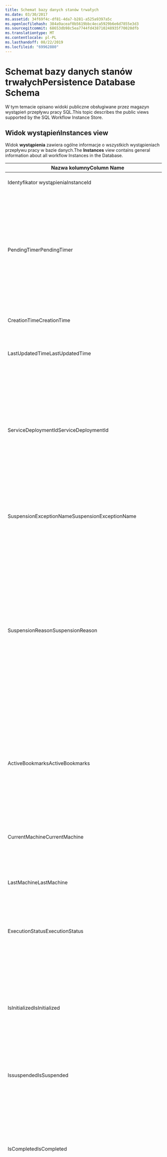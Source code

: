 ```yaml
---
title: Schemat bazy danych stanów trwałych
ms.date: 03/30/2017
ms.assetid: 34f69f4c-df81-4da7-b281-a525a9397a5c
ms.openlocfilehash: 384a9aceaf0b5619bbc4eca5929b6e6d7855e3d3
ms.sourcegitcommit: 68653db98c5ea7744fd438710248935f70020dfb
ms.translationtype: MT
ms.contentlocale: pl-PL
ms.lasthandoff: 08/22/2019
ms.locfileid: "69962880"
---
```

# <a name="persistence-database-schema"></a><span data-ttu-id="2b4d5-102">Schemat bazy danych stanów trwałych</span><span class="sxs-lookup"><span data-stu-id="2b4d5-102">Persistence Database Schema</span></span>
<span data-ttu-id="2b4d5-103">W tym temacie opisano widoki publiczne obsługiwane przez magazyn wystąpień przepływu pracy SQL.</span><span class="sxs-lookup"><span data-stu-id="2b4d5-103">This topic describes the public views supported by the SQL Workflow Instance Store.</span></span>  
  
## <a name="instances-view"></a><span data-ttu-id="2b4d5-104">Widok wystąpień</span><span class="sxs-lookup"><span data-stu-id="2b4d5-104">Instances view</span></span>  
 <span data-ttu-id="2b4d5-105">Widok **wystąpienia** zawiera ogólne informacje o wszystkich wystąpieniach przepływu pracy w bazie danych.</span><span class="sxs-lookup"><span data-stu-id="2b4d5-105">The **Instances** view contains general information about all workflow Instances in the Database.</span></span>  
  
|<span data-ttu-id="2b4d5-106">Nazwa kolumny</span><span class="sxs-lookup"><span data-stu-id="2b4d5-106">Column Name</span></span>|<span data-ttu-id="2b4d5-107">Typ kolumny</span><span class="sxs-lookup"><span data-stu-id="2b4d5-107">Column Type</span></span>|<span data-ttu-id="2b4d5-108">Opis</span><span class="sxs-lookup"><span data-stu-id="2b4d5-108">Description</span></span>|  
|-----------------|-----------------|-----------------|  
|<span data-ttu-id="2b4d5-109">Identyfikator wystąpienia</span><span class="sxs-lookup"><span data-stu-id="2b4d5-109">InstanceId</span></span>|<span data-ttu-id="2b4d5-110">UniqueIdentifier</span><span class="sxs-lookup"><span data-stu-id="2b4d5-110">UniqueIdentifier</span></span>|<span data-ttu-id="2b4d5-111">Identyfikator wystąpienia przepływu pracy.</span><span class="sxs-lookup"><span data-stu-id="2b4d5-111">The ID of a workflow instance.</span></span>|  
|<span data-ttu-id="2b4d5-112">PendingTimer</span><span class="sxs-lookup"><span data-stu-id="2b4d5-112">PendingTimer</span></span>|<span data-ttu-id="2b4d5-113">DataGodzina</span><span class="sxs-lookup"><span data-stu-id="2b4d5-113">DateTime</span></span>|<span data-ttu-id="2b4d5-114">Wskazuje, że przepływ pracy jest blokowany na działanie opóźnienia i zostanie wznowiony po wygaśnięciu czasomierza.</span><span class="sxs-lookup"><span data-stu-id="2b4d5-114">Indicates that the workflow is blocked on a Delay activity and will be resumed after the timer expires.</span></span> <span data-ttu-id="2b4d5-115">Ta wartość może być równa null, jeśli przepływ pracy nie zostanie zablokowany, oczekując na wygaśnięcie czasomierza.</span><span class="sxs-lookup"><span data-stu-id="2b4d5-115">This value can be null if the workflow is not blocked waiting on a timer to expire.</span></span>|  
|<span data-ttu-id="2b4d5-116">CreationTime</span><span class="sxs-lookup"><span data-stu-id="2b4d5-116">CreationTime</span></span>|<span data-ttu-id="2b4d5-117">DataGodzina</span><span class="sxs-lookup"><span data-stu-id="2b4d5-117">DateTime</span></span>|<span data-ttu-id="2b4d5-118">Wskazuje, kiedy przepływ pracy został utworzony.</span><span class="sxs-lookup"><span data-stu-id="2b4d5-118">Indicates when the workflow was created.</span></span>|  
|<span data-ttu-id="2b4d5-119">LastUpdatedTime</span><span class="sxs-lookup"><span data-stu-id="2b4d5-119">LastUpdatedTime</span></span>|<span data-ttu-id="2b4d5-120">DataGodzina</span><span class="sxs-lookup"><span data-stu-id="2b4d5-120">DateTime</span></span>|<span data-ttu-id="2b4d5-121">Wskazuje czas, w którym przepływ pracy został utrwalony w bazie danych.</span><span class="sxs-lookup"><span data-stu-id="2b4d5-121">Indicates the last time that the workflow was persisted to the database.</span></span>|  
|<span data-ttu-id="2b4d5-122">ServiceDeploymentId</span><span class="sxs-lookup"><span data-stu-id="2b4d5-122">ServiceDeploymentId</span></span>|<span data-ttu-id="2b4d5-123">BigInt</span><span class="sxs-lookup"><span data-stu-id="2b4d5-123">BigInt</span></span>|<span data-ttu-id="2b4d5-124">Działa jako klucz obcy w widoku [ServiceDeployments].</span><span class="sxs-lookup"><span data-stu-id="2b4d5-124">Acts as a foreign key to the [ServiceDeployments] view.</span></span> <span data-ttu-id="2b4d5-125">Jeśli bieżące wystąpienie przepływu pracy jest wystąpieniem usługi hostowanej w sieci Web, ta kolumna ma wartość, w przeciwnym razie jest ustawiona na wartość NULL.</span><span class="sxs-lookup"><span data-stu-id="2b4d5-125">If the current workflow instance is an instance of a web-hosted service, then this column has a value, otherwise it is set to NULL.</span></span>|  
|<span data-ttu-id="2b4d5-126">SuspensionExceptionName</span><span class="sxs-lookup"><span data-stu-id="2b4d5-126">SuspensionExceptionName</span></span>|<span data-ttu-id="2b4d5-127">Nvarchar(450)</span><span class="sxs-lookup"><span data-stu-id="2b4d5-127">Nvarchar(450)</span></span>|<span data-ttu-id="2b4d5-128">Wskazuje typ wyjątku (np. InvalidOperationException), który spowodował wstrzymanie przepływu pracy.</span><span class="sxs-lookup"><span data-stu-id="2b4d5-128">Indicates the type of exception (e.g. InvalidOperationException) that caused the workflow to suspend.</span></span>|  
|<span data-ttu-id="2b4d5-129">SuspensionReason</span><span class="sxs-lookup"><span data-stu-id="2b4d5-129">SuspensionReason</span></span>|<span data-ttu-id="2b4d5-130">Nvarchar (max)</span><span class="sxs-lookup"><span data-stu-id="2b4d5-130">Nvarchar(max)</span></span>|<span data-ttu-id="2b4d5-131">Wskazuje, dlaczego wystąpienie przepływu pracy zostało zawieszone.</span><span class="sxs-lookup"><span data-stu-id="2b4d5-131">Indicates why the Workflow Instance was suspended.</span></span> <span data-ttu-id="2b4d5-132">Jeśli wyjątek spowodował wstrzymanie wystąpienia, ta kolumna zawiera komunikat skojarzony z wyjątkiem.</span><span class="sxs-lookup"><span data-stu-id="2b4d5-132">If an exception caused the instance to suspend, then this column contains the message associated with the exception.</span></span><br /><br /> <span data-ttu-id="2b4d5-133">Jeśli wystąpienie zostało wstrzymane ręcznie, ta kolumna zawiera powód określony przez użytkownika do zawieszania wystąpienia.</span><span class="sxs-lookup"><span data-stu-id="2b4d5-133">If the instance was manually suspended, then this column contains the user-specified reason for suspending the instance.</span></span>|  
|<span data-ttu-id="2b4d5-134">ActiveBookmarks</span><span class="sxs-lookup"><span data-stu-id="2b4d5-134">ActiveBookmarks</span></span>|<span data-ttu-id="2b4d5-135">Nvarchar (max)</span><span class="sxs-lookup"><span data-stu-id="2b4d5-135">Nvarchar(max)</span></span>|<span data-ttu-id="2b4d5-136">Jeśli wystąpienie przepływu pracy jest bezczynne, ta właściwość wskazuje, w jakich zakładkach wystąpienie jest zablokowane.</span><span class="sxs-lookup"><span data-stu-id="2b4d5-136">If the workflow Instance is Idle, this property indicates what bookmarks the instance is blocked on.</span></span> <span data-ttu-id="2b4d5-137">Jeśli wystąpienie nie jest bezczynne, ta kolumna ma wartość NULL.</span><span class="sxs-lookup"><span data-stu-id="2b4d5-137">If the Instance is not idle, then this column is NULL.</span></span>|  
|<span data-ttu-id="2b4d5-138">CurrentMachine</span><span class="sxs-lookup"><span data-stu-id="2b4d5-138">CurrentMachine</span></span>|<span data-ttu-id="2b4d5-139">Nvarchar(128)</span><span class="sxs-lookup"><span data-stu-id="2b4d5-139">Nvarchar(128)</span></span>|<span data-ttu-id="2b4d5-140">Wskazuje, że nazwa komputera ma obecnie załadowane wystąpienie przepływu pracy w pamięci.</span><span class="sxs-lookup"><span data-stu-id="2b4d5-140">Indicates the name of the computer currently has the workflow Instance loaded in memory.</span></span>|  
|<span data-ttu-id="2b4d5-141">LastMachine</span><span class="sxs-lookup"><span data-stu-id="2b4d5-141">LastMachine</span></span>|<span data-ttu-id="2b4d5-142">Nvarchar(450)</span><span class="sxs-lookup"><span data-stu-id="2b4d5-142">Nvarchar(450)</span></span>|<span data-ttu-id="2b4d5-143">Wskazuje ostatni komputer, który załadował wystąpienie przepływu pracy.</span><span class="sxs-lookup"><span data-stu-id="2b4d5-143">Indicates the last computer that loaded the workflow instance.</span></span>|  
|<span data-ttu-id="2b4d5-144">ExecutionStatus</span><span class="sxs-lookup"><span data-stu-id="2b4d5-144">ExecutionStatus</span></span>|<span data-ttu-id="2b4d5-145">Nvarchar(450)</span><span class="sxs-lookup"><span data-stu-id="2b4d5-145">Nvarchar(450)</span></span>|<span data-ttu-id="2b4d5-146">Wskazuje bieżący stan wykonywania przepływu pracy.</span><span class="sxs-lookup"><span data-stu-id="2b4d5-146">Indicates the current execution state of the Workflow.</span></span> <span data-ttu-id="2b4d5-147">Możliwe stany to **wykonywanie**,bezczynne i **zamknięte**.</span><span class="sxs-lookup"><span data-stu-id="2b4d5-147">Possible states include **Executing**, **Idle**, **Closed**.</span></span>|  
|<span data-ttu-id="2b4d5-148">IsInitialized</span><span class="sxs-lookup"><span data-stu-id="2b4d5-148">IsInitialized</span></span>|<span data-ttu-id="2b4d5-149">Bit</span><span class="sxs-lookup"><span data-stu-id="2b4d5-149">Bit</span></span>|<span data-ttu-id="2b4d5-150">Wskazuje, czy wystąpienie przepływu pracy zostało zainicjowane.</span><span class="sxs-lookup"><span data-stu-id="2b4d5-150">Indicates whether the workflow instance has been initialized.</span></span> <span data-ttu-id="2b4d5-151">Zainicjowane wystąpienie przepływu pracy to wystąpienie przepływu pracy, które zostało utrwalone co najmniej raz.</span><span class="sxs-lookup"><span data-stu-id="2b4d5-151">An initialized workflow instance is a workflow instance that has been persisted at least once.</span></span>|  
|<span data-ttu-id="2b4d5-152">Issuspended</span><span class="sxs-lookup"><span data-stu-id="2b4d5-152">IsSuspended</span></span>|<span data-ttu-id="2b4d5-153">Bit</span><span class="sxs-lookup"><span data-stu-id="2b4d5-153">Bit</span></span>|<span data-ttu-id="2b4d5-154">Wskazuje, czy wystąpienie przepływu pracy zostało zawieszone.</span><span class="sxs-lookup"><span data-stu-id="2b4d5-154">Indicates whether the workflow instance has been suspended.</span></span>|  
|<span data-ttu-id="2b4d5-155">IsCompleted</span><span class="sxs-lookup"><span data-stu-id="2b4d5-155">IsCompleted</span></span>|<span data-ttu-id="2b4d5-156">Bit</span><span class="sxs-lookup"><span data-stu-id="2b4d5-156">Bit</span></span>|<span data-ttu-id="2b4d5-157">Wskazuje, czy wystąpienie przepływu pracy zostało zakończone.</span><span class="sxs-lookup"><span data-stu-id="2b4d5-157">Indicates whether the Workflow Instance has finished executing.</span></span> <span data-ttu-id="2b4d5-158">**Uwaga:**  IIf Właściwość **InstanceCompletionAction** jest ustawiona na **DeleteAll**, wystąpienia są usuwane z widoku po zakończeniu.</span><span class="sxs-lookup"><span data-stu-id="2b4d5-158">**Note:**  Iif the **InstanceCompletionAction** property is set to **DeleteAll**, the instances are removed from the view upon completion.</span></span>|  
|<span data-ttu-id="2b4d5-159">EncodingOption</span><span class="sxs-lookup"><span data-stu-id="2b4d5-159">EncodingOption</span></span>|<span data-ttu-id="2b4d5-160">TinyInt</span><span class="sxs-lookup"><span data-stu-id="2b4d5-160">TinyInt</span></span>|<span data-ttu-id="2b4d5-161">Opisuje kodowanie używane do serializacji właściwości danych.</span><span class="sxs-lookup"><span data-stu-id="2b4d5-161">Describes the encoding used to serialize the data properties.</span></span><br /><br /> <span data-ttu-id="2b4d5-162">-0 — bez kodowania</span><span class="sxs-lookup"><span data-stu-id="2b4d5-162">-   0 – No encoding</span></span><br /><span data-ttu-id="2b4d5-163">-1 – GzipStream</span><span class="sxs-lookup"><span data-stu-id="2b4d5-163">-   1 – GzipStream</span></span>|  
|<span data-ttu-id="2b4d5-164">ReadWritePrimitiveDataProperties</span><span class="sxs-lookup"><span data-stu-id="2b4d5-164">ReadWritePrimitiveDataProperties</span></span>|<span data-ttu-id="2b4d5-165">Varbinary (max)</span><span class="sxs-lookup"><span data-stu-id="2b4d5-165">Varbinary(max)</span></span>|<span data-ttu-id="2b4d5-166">Zawiera serializowane właściwości danych wystąpienia, które zostaną dostarczone z powrotem do środowiska uruchomieniowego przepływu pracy po załadowaniu wystąpienia.</span><span class="sxs-lookup"><span data-stu-id="2b4d5-166">Contains serialized instance data properties that will be provided back to the workflow Runtime when the instance is loaded.</span></span><br /><br /> <span data-ttu-id="2b4d5-167">Każda właściwość pierwotna jest natywnym typem CLR, co oznacza, że żadne specjalne zestawy nie są konieczne do deserializacji obiektu BLOB.</span><span class="sxs-lookup"><span data-stu-id="2b4d5-167">Each primitive property is a native CLR type, which means that no special assemblies are needed to deserialize the blob.</span></span>|  
|<span data-ttu-id="2b4d5-168">WriteOnlyPrimitiveDataProperties</span><span class="sxs-lookup"><span data-stu-id="2b4d5-168">WriteOnlyPrimitiveDataProperties</span></span>|<span data-ttu-id="2b4d5-169">Varbinary (max)</span><span class="sxs-lookup"><span data-stu-id="2b4d5-169">Varbinary(max)</span></span>|<span data-ttu-id="2b4d5-170">Zawiera serializowane właściwości danych wystąpienia, które nie są przekazywane z powrotem do środowiska uruchomieniowego przepływu pracy po załadowaniu wystąpienia.</span><span class="sxs-lookup"><span data-stu-id="2b4d5-170">Contains serialized instance data properties that are not provided back to the workflow runtime when the instance is loaded.</span></span><br /><br /> <span data-ttu-id="2b4d5-171">Każda właściwość pierwotna jest natywnym typem CLR, co oznacza, że żadne specjalne zestawy nie są konieczne do deserializacji obiektu BLOB.</span><span class="sxs-lookup"><span data-stu-id="2b4d5-171">Each primitive property is a native CLR type, which means that no special assemblies are needed to deserialize the blob.</span></span>|  
|<span data-ttu-id="2b4d5-172">ReadWriteComplexDataProperties</span><span class="sxs-lookup"><span data-stu-id="2b4d5-172">ReadWriteComplexDataProperties</span></span>|<span data-ttu-id="2b4d5-173">Varbinary (max)</span><span class="sxs-lookup"><span data-stu-id="2b4d5-173">Varbinary(max)</span></span>|<span data-ttu-id="2b4d5-174">Zawiera serializowane właściwości danych wystąpienia, które zostaną dostarczone z powrotem do środowiska uruchomieniowego przepływu pracy po załadowaniu wystąpienia.</span><span class="sxs-lookup"><span data-stu-id="2b4d5-174">Contains serialized instance data properties that will be provided back to the workflow runtime when the instance is loaded.</span></span><br /><br /> <span data-ttu-id="2b4d5-175">Deserializator będzie wymagał znajomości wszystkich typów obiektów przechowywanych w tym obiekcie blob.</span><span class="sxs-lookup"><span data-stu-id="2b4d5-175">A deserializer would require knowledge of all object types stored in this blob.</span></span>|  
|<span data-ttu-id="2b4d5-176">WriteOnlyComplexDataProperties</span><span class="sxs-lookup"><span data-stu-id="2b4d5-176">WriteOnlyComplexDataProperties</span></span>|<span data-ttu-id="2b4d5-177">Varbinary (max)</span><span class="sxs-lookup"><span data-stu-id="2b4d5-177">Varbinary(max)</span></span>|<span data-ttu-id="2b4d5-178">Zawiera serializowane właściwości danych wystąpienia, które nie są przekazywane z powrotem do środowiska uruchomieniowego przepływu pracy po załadowaniu wystąpienia.</span><span class="sxs-lookup"><span data-stu-id="2b4d5-178">Contains serialized instance data properties that are not provided back to the workflow runtime when the instance is loaded.</span></span><br /><br /> <span data-ttu-id="2b4d5-179">Deserializator będzie wymagał znajomości wszystkich typów obiektów przechowywanych w tym obiekcie blob.</span><span class="sxs-lookup"><span data-stu-id="2b4d5-179">A deserializer would require knowledge of all object types stored in this blob.</span></span>|  
|<span data-ttu-id="2b4d5-180">IdentityName</span><span class="sxs-lookup"><span data-stu-id="2b4d5-180">IdentityName</span></span>|<span data-ttu-id="2b4d5-181">Nvarchar (max)</span><span class="sxs-lookup"><span data-stu-id="2b4d5-181">Nvarchar(max)</span></span>|<span data-ttu-id="2b4d5-182">Nazwa definicji przepływu pracy.</span><span class="sxs-lookup"><span data-stu-id="2b4d5-182">The name of the workflow definition.</span></span>|  
|<span data-ttu-id="2b4d5-183">IdentityPackage</span><span class="sxs-lookup"><span data-stu-id="2b4d5-183">IdentityPackage</span></span>|<span data-ttu-id="2b4d5-184">Nvarchar (max)</span><span class="sxs-lookup"><span data-stu-id="2b4d5-184">Nvarchar(max)</span></span>|<span data-ttu-id="2b4d5-185">Informacje o pakiecie, które zostały utworzone podczas tworzenia przepływu pracy (takie jak nazwa zestawu).</span><span class="sxs-lookup"><span data-stu-id="2b4d5-185">The package information given when the workflow was created (such as the assembly name).</span></span>|  
|<span data-ttu-id="2b4d5-186">Kompilacja</span><span class="sxs-lookup"><span data-stu-id="2b4d5-186">Build</span></span>|<span data-ttu-id="2b4d5-187">BigInt</span><span class="sxs-lookup"><span data-stu-id="2b4d5-187">BigInt</span></span>|<span data-ttu-id="2b4d5-188">Numer kompilacji wersji przepływu pracy.</span><span class="sxs-lookup"><span data-stu-id="2b4d5-188">The build number of the workflow version.</span></span>|  
|<span data-ttu-id="2b4d5-189">Duży</span><span class="sxs-lookup"><span data-stu-id="2b4d5-189">Major</span></span>|<span data-ttu-id="2b4d5-190">BigInt</span><span class="sxs-lookup"><span data-stu-id="2b4d5-190">BigInt</span></span>|<span data-ttu-id="2b4d5-191">Numer główny przepływu pracy.</span><span class="sxs-lookup"><span data-stu-id="2b4d5-191">The major number of the workflow version.</span></span>|  
|<span data-ttu-id="2b4d5-192">Mały</span><span class="sxs-lookup"><span data-stu-id="2b4d5-192">Minor</span></span>|<span data-ttu-id="2b4d5-193">BigInt</span><span class="sxs-lookup"><span data-stu-id="2b4d5-193">BigInt</span></span>|<span data-ttu-id="2b4d5-194">Numer pomocniczy wersji przepływu pracy.</span><span class="sxs-lookup"><span data-stu-id="2b4d5-194">The minor number of the workflow version.</span></span>|  
|<span data-ttu-id="2b4d5-195">Poprawki</span><span class="sxs-lookup"><span data-stu-id="2b4d5-195">Revision</span></span>|<span data-ttu-id="2b4d5-196">BigInt</span><span class="sxs-lookup"><span data-stu-id="2b4d5-196">BigInt</span></span>|<span data-ttu-id="2b4d5-197">Numer poprawki wersji przepływu pracy.</span><span class="sxs-lookup"><span data-stu-id="2b4d5-197">The revision number of the workflow version.</span></span>|  
  
> [!CAUTION]
>  <span data-ttu-id="2b4d5-198">Widok **wystąpień** zawiera również wyzwalacz usuwania.</span><span class="sxs-lookup"><span data-stu-id="2b4d5-198">The **Instances** view also contains a Delete trigger.</span></span> <span data-ttu-id="2b4d5-199">Użytkownicy z odpowiednimi uprawnieniami mogą wykonywać instrukcje usuwania względem tego widoku, który wymusił wymuszenie usunięcia wystąpień przepływu pracy z bazy danych.</span><span class="sxs-lookup"><span data-stu-id="2b4d5-199">Users with the appropriate permissions can execute delete statements against this view that will forcefully remove workflow Instances from the Database.</span></span> <span data-ttu-id="2b4d5-200">Zalecamy usunięcie bezpośrednio z widoku tylko w ostatnim przypadku, ponieważ usunięcie wystąpienia z poniżej środowiska uruchomieniowego przepływu pracy może spowodować niezamierzone konsekwencje.</span><span class="sxs-lookup"><span data-stu-id="2b4d5-200">We recommend deleting directly from the view only as a last resort because deleting an instance from underneath the workflow runtime could result in unintended consequences.</span></span> <span data-ttu-id="2b4d5-201">Zamiast tego należy użyć punktu końcowego zarządzania wystąpieniem przepływu pracy, aby zakończyć działanie wystąpienia przepływu pracy.</span><span class="sxs-lookup"><span data-stu-id="2b4d5-201">Instead, use the Workflow Instance Management Endpoint to have the workflow runtime terminate the instance.</span></span> <span data-ttu-id="2b4d5-202">Jeśli chcesz usunąć dużą liczbę wystąpień z widoku, upewnij się, że nie ma aktywnych środowisk uruchomieniowych, które mogą działać na tych wystąpieniach.</span><span class="sxs-lookup"><span data-stu-id="2b4d5-202">If you want to delete a large number of Instances from the view, make sure there are no active runtimes that could be operating on these instances.</span></span>  
  
## <a name="servicedeployments-view"></a><span data-ttu-id="2b4d5-203">Widok ServiceDeployments</span><span class="sxs-lookup"><span data-stu-id="2b4d5-203">ServiceDeployments view</span></span>  
 <span data-ttu-id="2b4d5-204">Widok ServiceDeployments zawiera informacje o wdrożeniu dla wszystkich hostowanych usług przepływu pracy w sieci Web (IIS/was).</span><span class="sxs-lookup"><span data-stu-id="2b4d5-204">The **ServiceDeployments** view contains deployment information for all Web (IIS/WAS) hosted workflow services.</span></span> <span data-ttu-id="2b4d5-205">Każde wystąpienie przepływu pracy, które jest hostowane w sieci Web, będzie zawierało element **ServiceDeploymentId** , który odwołuje się do wiersza w tym widoku.</span><span class="sxs-lookup"><span data-stu-id="2b4d5-205">Each workflow instance that is Web-hosted will contain a **ServiceDeploymentId** that refers to a row in this view.</span></span>  
  
|<span data-ttu-id="2b4d5-206">Nazwa kolumny</span><span class="sxs-lookup"><span data-stu-id="2b4d5-206">Column Name</span></span>|<span data-ttu-id="2b4d5-207">Typ kolumny</span><span class="sxs-lookup"><span data-stu-id="2b4d5-207">Column Type</span></span>|<span data-ttu-id="2b4d5-208">Opis</span><span class="sxs-lookup"><span data-stu-id="2b4d5-208">Description</span></span>|  
|-----------------|-----------------|-----------------|  
|<span data-ttu-id="2b4d5-209">ServiceDeploymentId</span><span class="sxs-lookup"><span data-stu-id="2b4d5-209">ServiceDeploymentId</span></span>|<span data-ttu-id="2b4d5-210">BigInt</span><span class="sxs-lookup"><span data-stu-id="2b4d5-210">BigInt</span></span>|<span data-ttu-id="2b4d5-211">Klucz podstawowy dla tego widoku.</span><span class="sxs-lookup"><span data-stu-id="2b4d5-211">The primary key for this view.</span></span>|  
|<span data-ttu-id="2b4d5-212">SiteName</span><span class="sxs-lookup"><span data-stu-id="2b4d5-212">SiteName</span></span>|<span data-ttu-id="2b4d5-213">Nvarchar (max)</span><span class="sxs-lookup"><span data-stu-id="2b4d5-213">Nvarchar(max)</span></span>|<span data-ttu-id="2b4d5-214">Reprezentuje nazwę witryny zawierającej usługę przepływu pracy (np. **Domyślna witryna sieci Web**).</span><span class="sxs-lookup"><span data-stu-id="2b4d5-214">Represents the name of the site that contains the workflow service (e.g. **Default Web Site**).</span></span>|  
|<span data-ttu-id="2b4d5-215">RelativeServicePath</span><span class="sxs-lookup"><span data-stu-id="2b4d5-215">RelativeServicePath</span></span>|<span data-ttu-id="2b4d5-216">Nvarchar (max)</span><span class="sxs-lookup"><span data-stu-id="2b4d5-216">Nvarchar(max)</span></span>|<span data-ttu-id="2b4d5-217">Reprezentuje ścieżkę wirtualną względem lokacji, która wskazuje usługę przepływu pracy.</span><span class="sxs-lookup"><span data-stu-id="2b4d5-217">Represents the virtual path relative to the site that points to the workflow service.</span></span> <span data-ttu-id="2b4d5-218">tj.  **/APP1/PurchaseOrderService.svc**).</span><span class="sxs-lookup"><span data-stu-id="2b4d5-218">(e.g.  **/app1/PurchaseOrderService.svc**).</span></span>|  
|<span data-ttu-id="2b4d5-219">RelativeApplicationPath</span><span class="sxs-lookup"><span data-stu-id="2b4d5-219">RelativeApplicationPath</span></span>|<span data-ttu-id="2b4d5-220">Nvarchar (max)</span><span class="sxs-lookup"><span data-stu-id="2b4d5-220">Nvarchar(max)</span></span>|<span data-ttu-id="2b4d5-221">Reprezentuje ścieżkę wirtualną względem lokacji, która wskazuje na aplikację, która zawiera usługę przepływu pracy.</span><span class="sxs-lookup"><span data-stu-id="2b4d5-221">Represents the virtual path relative to the site that points to an application that contains the workflow service.</span></span> <span data-ttu-id="2b4d5-222">(np. **/APP1**).</span><span class="sxs-lookup"><span data-stu-id="2b4d5-222">(e.g. **/app1**).</span></span>|  
|<span data-ttu-id="2b4d5-223">ServiceName</span><span class="sxs-lookup"><span data-stu-id="2b4d5-223">ServiceName</span></span>|<span data-ttu-id="2b4d5-224">Nvarchar (max)</span><span class="sxs-lookup"><span data-stu-id="2b4d5-224">Nvarchar(max)</span></span>|<span data-ttu-id="2b4d5-225">Reprezentuje nazwę usługi przepływu pracy.</span><span class="sxs-lookup"><span data-stu-id="2b4d5-225">Represents the name of the workflow Service.</span></span> <span data-ttu-id="2b4d5-226">(np. **PurchaseOrderService**).</span><span class="sxs-lookup"><span data-stu-id="2b4d5-226">(e.g. **PurchaseOrderService**).</span></span>|  
|<span data-ttu-id="2b4d5-227">ServiceNamespace</span><span class="sxs-lookup"><span data-stu-id="2b4d5-227">ServiceNamespace</span></span>|<span data-ttu-id="2b4d5-228">Nvarchar (max)</span><span class="sxs-lookup"><span data-stu-id="2b4d5-228">Nvarchar(max)</span></span>|<span data-ttu-id="2b4d5-229">Reprezentuje przestrzeń nazw usługi przepływu pracy.</span><span class="sxs-lookup"><span data-stu-id="2b4d5-229">Represents the namespace of the workflow Service.</span></span> <span data-ttu-id="2b4d5-230">(np. **firma firmy**).</span><span class="sxs-lookup"><span data-stu-id="2b4d5-230">(e.g. **MyCompany**).</span></span>|  
  
 <span data-ttu-id="2b4d5-231">Widok ServiceDeployments zawiera również wyzwalacz Delete.</span><span class="sxs-lookup"><span data-stu-id="2b4d5-231">The ServiceDeployments View also contains a Delete trigger.</span></span> <span data-ttu-id="2b4d5-232">Użytkownicy z odpowiednimi uprawnieniami mogą wykonywać instrukcje usuwania względem tego widoku w celu usunięcia wpisów ServiceDeployment z bazy danych.</span><span class="sxs-lookup"><span data-stu-id="2b4d5-232">Users with the appropriate permissions can execute delete statements against this view to remove ServiceDeployment entries from the Database.</span></span> <span data-ttu-id="2b4d5-233">Należy pamiętać o następujących kwestiach:</span><span class="sxs-lookup"><span data-stu-id="2b4d5-233">Note that:</span></span>  
  
1. <span data-ttu-id="2b4d5-234">Usuwanie wpisów z tego widoku jest kosztowne, ponieważ cała baza danych musi być zablokowana przed wykonaniem tej operacji.</span><span class="sxs-lookup"><span data-stu-id="2b4d5-234">Deleting entries from this view is costly since the entire Database must be locked prior to performing this operation.</span></span> <span data-ttu-id="2b4d5-235">Jest to konieczne, aby uniknąć scenariusza, w którym wystąpienie przepływu pracy może odwoływać się do nieistniejącego wpisu ServiceDeployment.</span><span class="sxs-lookup"><span data-stu-id="2b4d5-235">This is necessary to avoid the scenario where a workflow Instance could refer to a non-existent ServiceDeployment entry.</span></span> <span data-ttu-id="2b4d5-236">Usuń z tego widoku tylko w oknach czasu lub obsługi.</span><span class="sxs-lookup"><span data-stu-id="2b4d5-236">Delete from this view only during down times / maintenance windows.</span></span>  
  
2. <span data-ttu-id="2b4d5-237">Każda próba usunięcia wiersza ServiceDeployment, do którego odwołuje się wpisy w widoku **wystąpień** , spowoduje, że nie będzie to miało znaczenia.</span><span class="sxs-lookup"><span data-stu-id="2b4d5-237">Any attempt to delete a ServiceDeployment row which is referenced to by entries in the **Instances** view will result in a no-op.</span></span> <span data-ttu-id="2b4d5-238">Można usunąć tylko wiersze ServiceDeployment z odwołaniami do zera.</span><span class="sxs-lookup"><span data-stu-id="2b4d5-238">You can only delete ServiceDeployment rows with zero references.</span></span>  
  
## <a name="instancepromotedproperties-view"></a><span data-ttu-id="2b4d5-239">Widok InstancePromotedProperties</span><span class="sxs-lookup"><span data-stu-id="2b4d5-239">InstancePromotedProperties view</span></span>  
 <span data-ttu-id="2b4d5-240">Widok **InstancePromotedProperties** zawiera informacje o wszystkich podwyższonych właściwościach, które są określone przez użytkownika.</span><span class="sxs-lookup"><span data-stu-id="2b4d5-240">The **InstancePromotedProperties** view contains information for all the promoted properties that are specified by the user.</span></span> <span data-ttu-id="2b4d5-241">Awansowana funkcja właściwości jako właściwość pierwszej klasy, której użytkownik może używać w zapytaniach do pobierania wystąpień.</span><span class="sxs-lookup"><span data-stu-id="2b4d5-241">A promoted property functions as a first-class property, which a user can use in queries to retrieve instances.</span></span>  <span data-ttu-id="2b4d5-242">Na przykład użytkownik może dodać promocję PurchaseOrder, która zawsze przechowuje koszt zamówienia w kolumnie **wartość1** .</span><span class="sxs-lookup"><span data-stu-id="2b4d5-242">For example, a user could add a PurchaseOrder promotion which always stores the cost of an order in the **Value1** column.</span></span> <span data-ttu-id="2b4d5-243">Umożliwi to użytkownikowi wykonywanie zapytań dotyczących wszystkich zamówień zakupu, których koszt przekracza określoną wartość.</span><span class="sxs-lookup"><span data-stu-id="2b4d5-243">This would enable a user to query for all purchase orders whose cost exceeds a certain value.</span></span>  
  
|<span data-ttu-id="2b4d5-244">Typ kolumny</span><span class="sxs-lookup"><span data-stu-id="2b4d5-244">Column Type</span></span>|<span data-ttu-id="2b4d5-245">Typ kolumny</span><span class="sxs-lookup"><span data-stu-id="2b4d5-245">Column Type</span></span>|<span data-ttu-id="2b4d5-246">Opis</span><span class="sxs-lookup"><span data-stu-id="2b4d5-246">Description</span></span>|  
|-|-|-|  
|<span data-ttu-id="2b4d5-247">Identyfikator wystąpienia</span><span class="sxs-lookup"><span data-stu-id="2b4d5-247">InstanceId</span></span>|<span data-ttu-id="2b4d5-248">UniqueIdentifier</span><span class="sxs-lookup"><span data-stu-id="2b4d5-248">UniqueIdentifier</span></span>|<span data-ttu-id="2b4d5-249">Identyfikator wystąpienia przepływu pracy</span><span class="sxs-lookup"><span data-stu-id="2b4d5-249">The ID of the Workflow Instance</span></span>|  
|<span data-ttu-id="2b4d5-250">EncodingOption</span><span class="sxs-lookup"><span data-stu-id="2b4d5-250">EncodingOption</span></span>|<span data-ttu-id="2b4d5-251">TinyInt</span><span class="sxs-lookup"><span data-stu-id="2b4d5-251">TinyInt</span></span>|<span data-ttu-id="2b4d5-252">Opisuje kodowanie używane do serializacji wyróżnionych właściwości binarnych.</span><span class="sxs-lookup"><span data-stu-id="2b4d5-252">Describes the encoding used to serialize the promoted binary properties.</span></span><br /><br /> <span data-ttu-id="2b4d5-253">-0 — bez kodowania</span><span class="sxs-lookup"><span data-stu-id="2b4d5-253">-   0 – No encoding</span></span><br /><span data-ttu-id="2b4d5-254">-1 – GZipStream</span><span class="sxs-lookup"><span data-stu-id="2b4d5-254">-   1 – GZipStream</span></span>|  
|<span data-ttu-id="2b4d5-255">Podwyższanie poziomu</span><span class="sxs-lookup"><span data-stu-id="2b4d5-255">PromotionName</span></span>|<span data-ttu-id="2b4d5-256">Nvarchar(400)</span><span class="sxs-lookup"><span data-stu-id="2b4d5-256">Nvarchar(400)</span></span>|<span data-ttu-id="2b4d5-257">Nazwa promocji skojarzonej z tym wystąpieniem.</span><span class="sxs-lookup"><span data-stu-id="2b4d5-257">The name of the Promotion associated with this instance.</span></span> <span data-ttu-id="2b4d5-258">Do dodania kontekstu do kolumn ogólnych w tym wierszu jest wymagana podwyższanie poziomu.</span><span class="sxs-lookup"><span data-stu-id="2b4d5-258">The PromotionName is needed to add context to the generic columns in this row.</span></span><br /><br /> <span data-ttu-id="2b4d5-259">Na przykład PurchaseOrder Promocjaname może wskazywać, że wartość1 zawiera koszt zamówienia, wartość2 zawiera nazwę klienta, który złożył zamówienie, wartość 3 zawiera adres klienta itd.</span><span class="sxs-lookup"><span data-stu-id="2b4d5-259">For example, a PromotionName of PurchaseOrder could indicate that Value1 contains the cost of the order, Value2 contains the name of the customer who placed the order, Value 3 contains the address of the customer, and so on.</span></span>|  
|<span data-ttu-id="2b4d5-260">Wartość [1 – 32]</span><span class="sxs-lookup"><span data-stu-id="2b4d5-260">Value[1-32]</span></span>|<span data-ttu-id="2b4d5-261">Element sqlvariant</span><span class="sxs-lookup"><span data-stu-id="2b4d5-261">SqlVariant</span></span>|<span data-ttu-id="2b4d5-262">Wartość [1-32] zawiera wartości, które mogą być przechowywane w kolumnie sqlvariant.</span><span class="sxs-lookup"><span data-stu-id="2b4d5-262">Value[1-32] contains values that can be stored in a SqlVariant column.</span></span> <span data-ttu-id="2b4d5-263">Pojedyncze podwyższanie poziomu nie może zawierać więcej niż 32 wariantów.</span><span class="sxs-lookup"><span data-stu-id="2b4d5-263">A single promotion cannot contain more than 32 SqlVariants.</span></span>|  
|<span data-ttu-id="2b4d5-264">Wartość [33-64]</span><span class="sxs-lookup"><span data-stu-id="2b4d5-264">Value[33-64]</span></span>|<span data-ttu-id="2b4d5-265">Varbinary (max)</span><span class="sxs-lookup"><span data-stu-id="2b4d5-265">Varbinary(max)</span></span>|<span data-ttu-id="2b4d5-266">Wartość [33-64] zawiera zserializowane wartości. Na przykład Value33 może zawierać JPEG zakupionego elementu.</span><span class="sxs-lookup"><span data-stu-id="2b4d5-266">Value[33-64] contains serialized values.For instance, Value33 could contain a JPEG of an item being purchased.</span></span> <span data-ttu-id="2b4d5-267">Pojedyncze podwyższanie poziomu nie może zawierać więcej niż 32 właściwości binarnych</span><span class="sxs-lookup"><span data-stu-id="2b4d5-267">A single promotion cannot contain more than 32 binary properties</span></span>|  
  
 <span data-ttu-id="2b4d5-268">Widok InstancePromotedProperties jest powiązany ze schematem, co oznacza, że użytkownicy mogą dodawać indeksy w co najmniej jednej kolumnie, aby zoptymalizować zapytania względem tego widoku.</span><span class="sxs-lookup"><span data-stu-id="2b4d5-268">The InstancePromotedProperties view is schema bound, which means that users can add indices on one or more columns in order to optimize queries against this view.</span></span>  
  
> [!NOTE]
> <span data-ttu-id="2b4d5-269">Widok indeksowany wymaga większej ilości miejsca do magazynowania i dodaje dodatkowe obciążenie związane z przetwarzaniem.</span><span class="sxs-lookup"><span data-stu-id="2b4d5-269">An indexed view requires more storage and adds additional processing overhead.</span></span> <span data-ttu-id="2b4d5-270">Aby uzyskać więcej informacji, zapoznaj się z tematem [poprawa wydajności w widokach indeksowanych SQL Server 2008](https://go.microsoft.com/fwlink/?LinkId=179529) .</span><span class="sxs-lookup"><span data-stu-id="2b4d5-270">Please refer to [Improving Performance with SQL Server 2008 Indexed Views](https://go.microsoft.com/fwlink/?LinkId=179529) for more information.</span></span>
